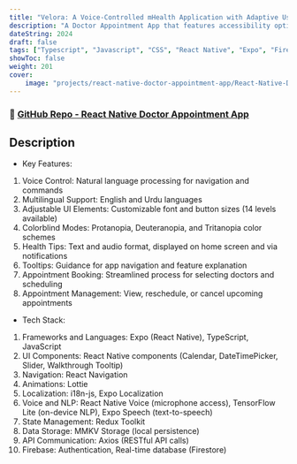```yaml
---
title: "Velora: A Voice-Controlled mHealth Application with Adaptive User Interface for Elderly Users"
description: "A Doctor Appointment App that features accessibility options like voice control, bilingual support, adjustable elements and colorblind mode, alongside core functions such as appointment booking and health reminders."
dateString: 2024
draft: false
tags: ["Typescript", "Javascript", "CSS", "React Native", "Expo", "Firebase", "RestAPI", "Voice Control", "Text To Seech", "Tensorflow", "Lottie", "Localization", "Redux", "MMKV", "Colorblind Modes"]
showToc: false
weight: 201
cover:
    image: "projects/react-native-doctor-appointment-app/React-Native-Doctor-Appointment.jpg"
--- 
```

### 🔗 [GitHub Repo - React Native Doctor Appointment App](https://github.com/Rayan-Mansoor/React-Native-Doctor-Appointment-App)

## Description
- Key Features: 
1) Voice Control: Natural language processing for navigation and commands
2) Multilingual Support: English and Urdu languages
3) Adjustable UI Elements: Customizable font and button sizes (14 levels available)
4) Colorblind Modes: Protanopia, Deuteranopia, and Tritanopia color schemes
5) Health Tips: Text and audio format, displayed on home screen and via notifications
6) Tooltips: Guidance for app navigation and feature explanation
7) Appointment Booking: Streamlined process for selecting doctors and scheduling
8) Appointment Management: View, reschedule, or cancel upcoming appointments

- Tech Stack:
1) Frameworks and Languages: Expo (React Native), TypeScript, JavaScript
2) UI Components: React Native components (Calendar, DateTimePicker, Slider, Walkthrough Tooltip)
3) Navigation: React Navigation
4) Animations: Lottie
5) Localization: i18n-js, Expo Localization
6) Voice and NLP: React Native Voice (microphone access), TensorFlow Lite (on-device NLP), Expo Speech (text-to-speech)
7) State Management: Redux Toolkit
9) Data Storage: MMKV Storage (local persistence)
8) API Communication: Axios (RESTful API calls)
9) Firebase: Authentication, Real-time database (Firestore)